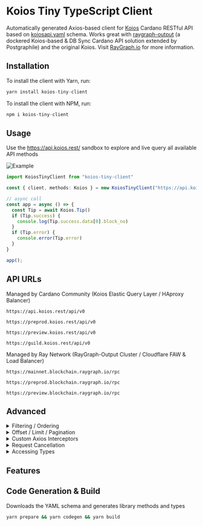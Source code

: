 # Koios Tiny TypeScript Client

Automatically generated Axios-based client for [Koios](https://koios.rest) Cardano RESTful API based on [koiosapi.yaml](https://api.koios.rest/koiosapi.yaml) schema. Works great with [raygraph-output](https://github.com/ray-network/raygraph-output) (a dockered Koios-based & DB Sync Cardano API solution extended by Postgraphile) and the original Koios. Visit [RayGraph.io](https://raygraph.io) for more information.

## Installation

To install the client with Yarn, run:
``` TypeScript
yarn install koios-tiny-client
```

To install the client with NPM, run:
``` TypeScript
npm i koios-tiny-client
```

## Usage

Use the https://api.koios.rest/ sandbox to explore and live query all available API methods

![Example](https://github.com/ray-network/koios-tiny-client/assets/38279597/4bc0cdee-a75c-4547-bbe9-994707bb7814)

``` TypeScript
import KoiosTinyClient from "koios-tiny-client"

const { client, methods: Koios } = new KoiosTinyClient("https://api.koios.rest/api/v0")

// async call
const app = async () => {
  const Tip = await Koios.Tip()
  if (Tip.success) {
    console.log(Tip.success.data[0].block_no)
  }
  if (Tip.error) {
    console.error(Tip.error)
  }
}

app();
```

## API URLs
Managed by Cardano Community (Koios Elastic Query Layer / HAproxy Balancer)
```
https://api.koios.rest/api/v0
```
```
https://preprod.koios.rest/api/v0
```
```
https://preview.koios.rest/api/v0
```
```
https://guild.koios.rest/api/v0
```

Managed by Ray Network (RayGraph-Output Cluster / Cloudflare FAW & Load Balancer)
```
https://mainnet.blockchain.raygraph.io/rpc
```
```
https://preprod.blockchain.raygraph.io/rpc
```
```
https://preview.blockchain.raygraph.io/rpc
```

## Advanced

<details>
<summary>Filtering / Ordering</summary>
  
Read https://api.koios.rest/#overview--api-usage for more information
``` TypeScript
const { methods: KoiosClient } = new KoiosTinyClient("https://api.koios.rest/api/v0")
  
const Blocks = await KoiosClient.Blocks("&pool=eq.pool155efqn9xpcf73pphkk88cmlkdwx4ulkg606tne970qswczg3asc&order=block_height.asc")
console.log(Blocks)
  
const PoolsList = await KoiosClient.PoolList("&ticker=like.*RAY*")
console.log(PoolsList)
```

</details>

<details>
Read https://api.koios.rest/#overview--pagination-offsetlimit for more information
<summary>Offset / Limit / Pagination</summary>

``` TypeScript
const { methods: KoiosClient } = new KoiosTinyClient("https://api.koios.rest/api/v0")
  
// simple offset limit
const Blocks = await KoiosClient.Blocks("&offset=10&limit=5")
console.log(Blocks)
  
// advanced pagination
const headers = { Prefer: "count=estimated" } // get the exact "content-range" header in the request
const PoolListFirst5Items = await KoiosClient.PoolList("&limit=5", headers)
if (PoolListFirst5Items.success) {
  const contentRange = PoolListFirst5Items.success.headers?.["content-range"] || ""
  const [currentPosition, totalItems] = contentRange.split('/')
  const queryRange = `${Number(totalItems) - 5}-${Number(totalItems)}`
  const PoolListLast5Items = await KoiosClient.PoolList(undefined, { ...headers, Range: queryRange})
  console.log(PoolListLast5Items)
} 
```

</details>

<details>
<summary>Custom Axios Interceptors</summary>

``` TypeScript
const { client, methods: KoiosClient } = new KoiosTinyClient("https://api.koios.rest/api/v0")
  
// your response interceptor, used as default shown in the example below
client.interceptors.response.use(
  (response: AxiosResponse): any => {
    return {
      success: response,
    }
  },
  (error: AxiosError): { error: AxiosError } => {
    return {
      error,
    }
  }
)
  
// your request interceptor  
client.interceptors.request.use(
  // ...  
)
```

</details>

<details>
<summary>Request Cancellation</summary>

``` TypeScript
const { methods: KoiosClient } = new KoiosTinyClient("https://api.koios.rest/api/v0")
  
const abortController = new AbortController()
setTimeout(() => {
  abortController.abort() // cancel request
  console.log('Aborted!')
}, 200)
const PoolListFirst5Items = await KoiosClient.PoolList(undefined, undefined, abortController.signal)
```

</details>

<details>
<summary>Accessing Types</summary>

``` TypeScript
import KoiosTinyClient, { KoiosTypes } from "koios-tiny-client"
  
const correctItem = {
  policy_id: "somePolidyId",
  asset_name: "someAssetNameOrNull",
  asset_name_ascii: "someAsciiName",
  ticker: "someTicker",
  description: "someDescription",
  url: "someUrl",
  decimals: 6,
  logo: "someBase64PngString"
}

const wrongItem = {
  policy_id: "somePolidyId",
}

const response: KoiosTypes.AssetTokenRegistryResponse = [correctItem] // no type error
const someVar: KoiosTypes.IAssetTokenRegistry = correctItem // no type error

const response2: KoiosTypes.AssetTokenRegistryResponse = [wrongItem] // type error
const someVar2: KoiosTypes.IAssetTokenRegistry = wrongItem // type error
```

</details>

## Features

[//]: <> (START)
[//]: <> (END)

## Code Generation & Build

Downloads the YAML schema and generates library methods and types
``` sh
yarn prepare && yarn codegen && yarn build
```

